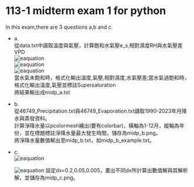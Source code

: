 # 113-1 midterm exam 1 for python
In this exam,there are 3 questions a,b and c.  
- a.  
    從data.txt中讀取溫度與氣壓，計算飽和水氣壓e_s,相對濕度RH與水氣壓差VPD  
    ![eaquation](https://latex.codecogs.com/svg.image?&space;e_s=2.5\times10^9&space;exp(\frac{-5420}{T}))  
    ![eaquation](https://latex.codecogs.com/svg.image?&space;RH=\frac{e}{e_{s})  
    ![eaquation](https://latex.codecogs.com/svg.image?&space;VPD=e_{s}-e)  
    當水氣未飽和時，格式化輸出溫度,氣壓,相對濕度,水氣壓差;當水氣過飽和時，格式化輸出溫度,氣壓並標註Supersaturation  
    將結果輸出成midp_a.txt
- b.  
    從46749_Precipitation.txt與46749_Evaporation.txt讀取1990-2023年月降水與蒸發資料。  
    計算淨降水量以pcolormesh繪出(要有colorbar)，橫軸為1-12月，縱軸為年份，並在標題標註淨降水量最大發生時間，儲存為midp_b.png。  
    將淨降水量數值輸出至midp_b.txt，如midp_b_example.txt。
- c.  
  ![eaquation](https://latex.codecogs.com/svg.image?&space;y=f(x)=e^{-2.5x})
    
  ![eaquation](https://latex.codecogs.com/svg.image?&space;\frac{dy}{dx}=-2.5y)
  設定dx=0.2,0.05,0.005，畫出不同dx所計算出數值解與其解析解，並儲存為midp_c.png。
  
  

